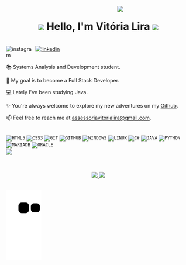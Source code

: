 <img align="right" width="200px" src="https://scontent.frec15-1.fna.fbcdn.net/v/t39.30808-6/287715590_1356594644826621_2449544033746228293_n.jpg?_nc_cat=107&ccb=1-7&_nc_sid=730e14&_nc_ohc=hjNKGjNwZzgAX_eCbeo&_nc_ht=scontent.frec15-1.fna&oh=00_AT_HwpVWUQf2A06X_oeyOOKkG6TZC-uXMYd_8e9eltjEDg&oe=62ACD893">

<h1 align="center"><img src="https://media.giphy.com/media/eNYPgt0DJBeTr3i6TG/giphy.gif" width="90"> Hello, I'm Vitória Lira <img src="https://media.giphy.com/media/eNYPgt0DJBeTr3i6TG/giphy.gif" width="90"></h1> 

</br>

<div dsplay="inline-block">
 <a href="https://www.instagram.com/vitoriallira/">
   <img align="left" width="80px" src="https://i.ibb.co/qkGSp1D/instagram.png" alt="instagram" style="vertical-align:top;">
 </a> 

 <a href="https://www.linkedin.com/in/vit%C3%B3ria-lira-450b721b0/">
   <img width="80px" src="https://i.ibb.co/RyZx12b/linkedin.png" alt="linkedin" style="vertical-align:top;">
 </a>
</div>


</br>

<div display="inline-block">
  <p align="left">📚 Systems Analysis and Development student.</p>
  <p align="left">🚀 My goal is to become a Full Stack Developer.</p>
  <p align="left">💻 Lately I've been studying Java.</p>
  <p align="left">✨ You're always welcome to explore my new adventures on my <a href="https://github.com/VitoriaLira?tab=repositories">Github</a>.</p>
  <p align="left">📫 Feel free to reach me at <a href="mailto:assessoriavitorialira@gmail.com">assessoriavitorialira@gmail.com</a>.</p> 
</div>

</br>

<div>
  <code><img width="40px" src="https://cdn.jsdelivr.net/gh/devicons/devicon/icons/html5/html5-original.svg" title = "HTML5"/></code>
  <code><img width="40px" src="https://cdn.jsdelivr.net/gh/devicons/devicon/icons/css3/css3-original.svg" title = "CSS3"/></code>
  <code><img width="40px" src="https://cdn.jsdelivr.net/gh/devicons/devicon/icons/git/git-original.svg" title = "GIT"/></code>
  <code><img width="40px" src="https://cdn.jsdelivr.net/gh/devicons/devicon/icons/github/github-original.svg" title = "GITHUB"/></code>
  <code><img width="40px" src="https://cdn.jsdelivr.net/gh/devicons/devicon/icons/windows8/windows8-original.svg" title = "WINDOWS"/></code>
  <code><img width="40px" src="https://cdn.jsdelivr.net/gh/devicons/devicon/icons/linux/linux-original.svg" title = "LINUX"/></code>
  <code><img width="40px" src="https://cdn.jsdelivr.net/gh/devicons/devicon/icons/csharp/csharp-original.svg" title = "C#"/></code>
  <code><img width="40px" src="https://cdn.jsdelivr.net/gh/devicons/devicon/icons/java/java-original.svg" title = "JAVA"/></code>
  <code><img width="40px" src="https://cdn.jsdelivr.net/gh/devicons/devicon/icons/python/python-original.svg" title = "PYTHON"/></code>
  <code><img width="40px" src="https://www.vectorlogo.zone/logos/mariadb/mariadb-icon.svg" title = "MARIADB"/></code>
  <code><img width="40px" src="https://cdn.jsdelivr.net/gh/devicons/devicon/icons/oracle/oracle-original.svg" title = "ORACLE"/></code>
</div>

<img align="center" width="80px" src="https://media.giphy.com/media/137EaR4vAOCn1S/giphy.gif">

</br> 
</br>

##

<div align="center">
  <a href="https://github.com/VitoriaLira">
  <img height="147em" src="https://github-readme-stats.vercel.app/api?username=VitoriaLira&show_icons=true&theme=algolia&include_all_commits=true&count_private=true"/>
  <img height="147em" src="https://github-readme-stats.vercel.app/api/top-langs/?username=VitoriaLira&layout=compact&langs_count=7&theme=algolia"/>
</div>

</br>

![Snake animation](https://github.com/VitoriaLira/VitoriaLira/blob/output/github-contribution-grid-snake.svg)
